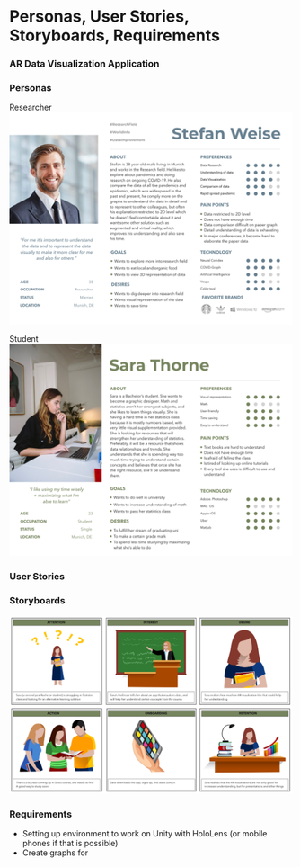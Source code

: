 # Personas, User Stories, Storyboards, Requirements

### AR Data Visualization Application

### Personas
Researcher
![milly_research_profession](https://github.com/mes3198/vr-project/blob/main/img/Stefan_Weise.png)

Student
![megan_student_persona](https://github.com/mes3198/vr-project/blob/main/img/persona-sara-student.jpg)

### User Stories


### Storyboards
![megan_storyboard](https://github.com/mes3198/vr-project/blob/main/img/UserStory_student_green.jpg)

### Requirements
* Setting up environment to work on Unity with HoloLens (or mobile phones if that is possible)
* Create graphs for
